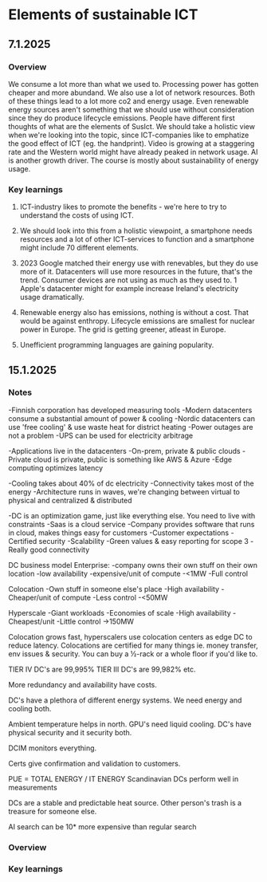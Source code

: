# Elements of sustainable ICT

## 7.1.2025

### Overview

We consume a lot more than what we used to. Processing power has gotten cheaper and more abundand. We also use a lot of network resources. Both of these things lead to a lot more co2 and energy usage. Even renewable energy sources aren't something that we should use without consideration since they do produce lifecycle emissions. People have different first thoughts of what are the elements of SusIct. We should take a holistic view when we're looking into the topic, since ICT-companies like to emphatize the good effect of ICT (eg. the handprint). Video is growing at a staggering rate and the Western world might have already peaked in network usage. AI is another growth driver. The course is mostly about sustainability of energy usage.


### Key learnings
1. ICT-industry likes to promote the benefits - we're here to try to understand the costs of using ICT.

2. We should look into this from a holistic viewpoint, a smartphone needs resources and a lot of other ICT-services to function and a smartphone might include 70 different elements.

3. 2023 Google matched their energy use with renevables, but they do use more of it. Datacenters will use more resources in the future, that's the trend. Consumer devices are not using as much as they used to. 1 Apple's datacenter might for example increase Ireland's electricity usage dramatically.

4. Renewable energy also has emissions, nothing is without a cost. That would be against enthropy. Lifecycle emissions are smallest for nuclear power in Europe. The grid is getting greener, atleast in Europe.

5. Unefficient programming languages are gaining popularity.

## 15.1.2025

### Notes
-Finnish corporation has developed measuring tools
-Modern datacenters consume a substantial amount of power & cooling
-Nordic datacenters can use 'free cooling' & use waste heat for district heating
-Power outages are not a problem
-UPS can be used for electricity arbitrage

-Applications live in the datacenters
-On-prem, private & public clouds
-Private cloud is private, public is something like AWS & Azure
-Edge computing optimizes latency

-Cooling takes about 40% of dc electricity
-Connectivity takes most of the energy
-Architecture runs in waves, we're changing between virtual to physical and centralized & distributed

-DC is an optimization game, just like everything else. You need to live with constraints
-Saas is a cloud service
	-Company provides software that runs in cloud, makes things easy for customers
-Customer expectations
	-Certified security
	-Scalability
	-Green values & easy reporting for scope 3
	-Really good connectivity

DC business model
Enterprise:
-company owns their own stuff on their own location
-low availability
-expensive/unit of compute
-<1MW
-Full control

Colocation
-Own stuff in someone else's place
-High availability
-Cheaper/unit of compute
-Less control
-<50MW

Hyperscale
-Giant workloads
-Economies of scale
-High availability
-Cheapest/unit
-Little control
->150MW

Colocation grows fast, hyperscalers use colocation centers as edge DC to reduce latency. Colocations are certified for many things ie. money transfer, env issues & security. You can buy a ½-rack or a whole floor if you'd like to.

TIER IV DC's are 99,995%
TIER III DC's are 99,982%
etc.

More redundancy and availability have costs.

DC's have a plethora of different energy systems. We need energy and cooling both.

Ambient temperature helps in north. GPU's need liquid cooling.
DC's have physical security and it security both.

DCIM monitors everything.

Certs give confirmation and validation to customers.

PUE = TOTAL ENERGY / IT ENERGY
Scandinavian DCs perform well in measurements

DCs are a stable and predictable heat source. Other person's trash is a treasure for someone else.

AI search can be 10* more expensive than regular search

### Overview

### Key learnings



